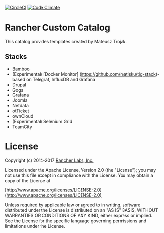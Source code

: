 [![CircleCI](https://circleci.com/gh/matisku/rancher-catalog/tree/master.svg?style=svg)](https://circleci.com/gh/matisku/rancher-catalog/tree/master) [![Code Climate](https://codeclimate.com/github/matisku/rancher-catalog/badges/gpa.svg)](https://codeclimate.com/github/matisku/rancher-catalog)

# Rancher Custom Catalog 

This catalog provides templates created by Mateusz Trojak.  

## Stacks
* [Bamboo](https://github.com/matisku/bamboo-docker)
* (Experimental) [Docker Monitor] (https://github.com/matisku/tig-stack)- based on Telegraf, InfluxDB and Grafana
* Drupal
* Gogs
* Grafana
* Joomla
* Netdata
* otTicket
* ownCloud
* (Experimental) Selenium Grid
* TeamCity

# License
Copyright (c) 2014-2017 [Rancher Labs, Inc.](http://rancher.com)

Licensed under the Apache License, Version 2.0 (the "License");
you may not use this file except in compliance with the License.
You may obtain a copy of the License at

[http://www.apache.org/licenses/LICENSE-2.0](http://www.apache.org/licenses/LICENSE-2.0)

Unless required by applicable law or agreed to in writing, software
distributed under the License is distributed on an "AS IS" BASIS,
WITHOUT WARRANTIES OR CONDITIONS OF ANY KIND, either express or implied.
See the License for the specific language governing permissions and
limitations under the License.
